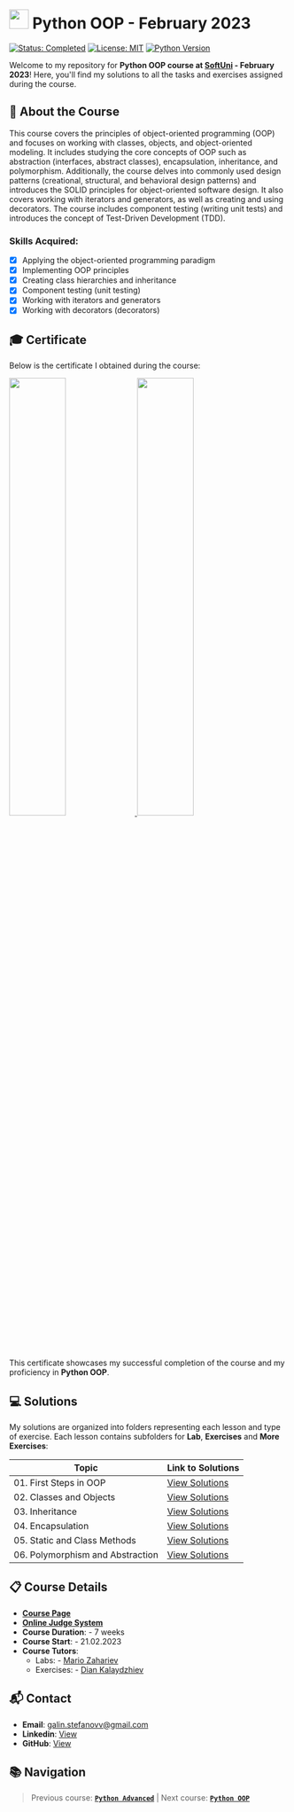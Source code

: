 # <img src="https://github.com/user-attachments/assets/edd51244-593a-4f97-9aae-2c8f44e72be5" width="35"> Python OOP - February 2023
[![Status: Completed](https://img.shields.io/badge/Status-Completed-green.svg)](#-certificate) [![License: MIT](https://img.shields.io/badge/License-MIT-yellow.svg)](https://github.com/galinstefanovv/SoftUni-Python-OOP/blob/main/LICENSE) [![Python Version](https://img.shields.io/badge/python-3.x-blue.svg)](https://www.python.org/downloads/) 

Welcome to my repository for **Python OOP course at [SoftUni](https://softuni.bg/) - February 2023**! Here, you'll find my solutions to all the tasks and exercises assigned during the course.

## 📖 About the Course
This course covers the principles of object-oriented programming (OOP) and focuses on working with classes, objects, and object-oriented modeling. It includes studying the core concepts of OOP such as abstraction (interfaces, abstract classes), encapsulation, inheritance, and polymorphism. Additionally, the course delves into commonly used design patterns (creational, structural, and behavioral design patterns) and introduces the SOLID principles for object-oriented software design. It also covers working with iterators and generators, as well as creating and using decorators. The course includes component testing (writing unit tests) and introduces the concept of Test-Driven Development (TDD).

### Skills Acquired:
- [x] Applying the object-oriented programming paradigm
- [x] Implementing OOP principles
- [x] Creating class hierarchies and inheritance
- [x] Component testing (unit testing)
- [x] Working with iterators and generators
- [x] Working with decorators (decorators)

## 🎓 Certificate
Below is the certificate I obtained during the course: 

<a href="https://softuni.bg/certificates/details/169697/3cd7ede2">
<img src="https://github.com/user-attachments/assets/4d352be2-4d17-4281-99f9-0ace6a37e7de" width="45%" />
<img src="https://github.com/user-attachments/assets/a99500fb-3a1f-4dbf-a52e-7b2bac9df247" width="45%" />
</a>

This certificate showcases my successful completion of the course and my proficiency in **Python OOP**.

## 💻 Solutions
My solutions are organized into folders representing each lesson and type of exercise. Each lesson contains subfolders for **Lab**, **Exercises** and **More Exercises**:

| Topic                              | Link to Solutions                           |
|------------------------------------|---------------------------------------------|
| 01. First Steps in OOP             | [View Solutions](<./01 - First Steps in OOP>) |
| 02. Classes and Objects            | [View Solutions](<./02 - Classes and Objects>) |
| 03. Inheritance                    | [View Solutions](<./03 - Inheritance>) |
| 04. Encapsulation                  | [View Solutions](<./04 - Encapsulation>) |
| 05. Static and Class Methods       | [View Solutions](<./05 - Static and Class Methods>) |
| 06. Polymorphism and Abstraction   | [View Solutions](<./06 - Polymorphism and Abstraction>) |


## 📋 Course Details 
- [**Course Page**](https://softuni.bg/trainings/3964/python-oop-february-2023)
- [**Online Judge System**](https://judge.softuni.org/)
- **Course Duration**: - 7 weeks
- **Course Start**: - 21.02.2023
- **Course Tutors**: 
  - Labs: - [Mario Zahariev](https://www.linkedin.com/in/mario-zahariev-753a7b202/)
  - Exercises: - [Dian Kalaydzhiev](https://www.linkedin.com/in/dian-kalaydzhiev-250577223/)

## 📬 Contact
- **Email**: galin.stefanovv@gmail.com
- **Linkedin**: [View](https://www.linkedin.com/in/galin-stefanov/)
- **GitHub**: [View](https://github.com/galinstefanovv)

## 📚 Navigation
> Previous course: [**`Python Advanced`**](https://github.com/galinstefanovv/SoftUni-Python-Advanced) | Next course: [**`Python OOP`**](https://github.com/galinstefanovv/SoftUni-Python-Web-Basics)
